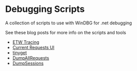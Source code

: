 # Debugging Scripts

A collection of scripts to use with WinDBG for .net debugging

See these blog posts for more info on the scripts and tools

- [ETW Tracing](https://tessferrandez.github.io/debugging/dotnet/2008/11/06/troubleshooting-appdomain-restarts-and-other-issues-with-ETW-tracing.html)
- [Current Requests UI](https://tessferrandez.github.io/debugging/dotnet/2008/08/28/creating-a-ui-module-for-iis7-to-watch-current-requests.html)
- [tinyget](https://tessferrandez.github.io/debugging/dotnet/labs/2008/02/04/debugging-demos-setup-instructions.html)
- [DumpAllRequests](https://tessferrandez.github.io/debugging/aspnet/script/2007/09/12/debugging-script-dumping-out-current-and-recent-aspnet-requests.html)
- [DumpSessions](https://tessferrandez.github.io/debugging/aspnet/script/2007/09/18/debugging-script-dumping-out-aspnet-session-contents.html)
